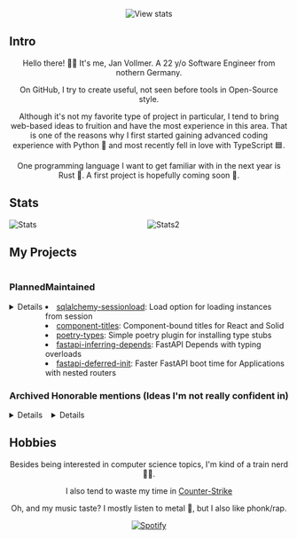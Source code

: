 <p align="center" />
<img alt="View stats" src="https://komarev.com/ghpvc/?username=jvllmr&color=brightgreen">
</p>

<h2>Intro</h2>
<p align="center">
Hello there! 👋🏻
It's me, Jan Vollmer. A 22 y/o Software Engineer from nothern Germany.
</p>
<p align="center">
On GitHub, I try to create useful, not seen before tools in Open-Source style.
</p>
<p align="center">
Although it's not my favorite type of project in particular, I tend to bring web-based ideas to fruition and have the most experience in this area.
That is one of the reasons why I first started gaining advanced coding experience with Python 🐍 and most recently fell in love with TypeScript 🟦.
</p>
<p align="center">
One programming language I want to get familiar with in the next year is Rust 🦀.
A first project is hopefully coming soon 🙏.

</p>
<h2>Stats</h2>
<p align="center">
<img alt="Stats" align="left" src="https://github-readme-stats.kreyoo.vercel.app/api?username=jvllmr&theme=synthwave&count_private=true&bg_color=30,e96443,904e95&title_color=fff&text_color=fff">
<img alt="Stats2" align="center" src="https://github-readme-stats.kreyoo.vercel.app/api/top-langs/?username=jvllmr&theme=synthwave&bg_color=30,e96443,904e95&title_color=fff&count_private=true&text_color=fff">
</p>
<h2>My Projects</h2>
<div style="display: flex; justify-content: space-between">
<div><h3>Planned</h3>
<details>
<li>Dev workflow integration for LibCST (pre-commit, VSCode)</li>
<li>Run CI with different dependency versions with support for many different lock files</li></details>
</div>
<div ><h3>Maintained</h3>
<li><a href="https://github.com/jvllmr/sqlalchemy-sessionload">sqlalchemy-sessionload</a>: Load option for loading instances from session</li>
<li><a href="https://github.com/jvllmr/component-titles">component-titles</a>: Component-bound titles for React and Solid</li>
<li><a href="https://github.com/jvllmr/poetry-types">poetry-types</a>: Simple poetry plugin for installing type stubs</li>
<li><a href="https://github.com/jvllmr/fastapi-inferring-depends">fastapi-inferring-depends</a>: FastAPI Depends with typing overloads</li>
<li><a href="https://github.com/jvllmr/fastapi-deferred-init">fastapi-deferred-init</a>: Faster FastAPI boot time for Applications with nested routers</li>
</div>

</div>
<div style="display: flex; justify-content: space-between">
<div><h3>Archived</h3>
<details>
<li><a href="https://github.com/jvllmr/csgo-inv-shuffle">csgo-inv-shuffle</a>: Python library for generating CS:GO shuffle configs</li>
<li><a href="https://github.com/jvllmr/csgo-inv-shuffle-web">csgo-inv-suffle-web</a>: Website for generating CS:GO shuffle configs</li>
<li><a href="https://github.com/jvllmr/debian-repo-scrape">debian-repo-scrape</a>: Python library for scraping Debian repositories (APT)</li>
<li><a href="https://github.com/jvllmr/react-use-dom-title-hook">react-use-dom-title-hook</a>: React hook for component-based DOM titles (now <a href="https://github.com/jvllmr/component-titles">component-titles</a>)</li>
<li><a href="https://github.com/jvllmr/pyaphid">pyaphid</a>: CLI for detecting calls to user-defined debugging-code in Python</li>
</details>
</div>
<div ><h3>Honorable mentions (Ideas I'm not really confident in)</h3>
<details>
<li>drit: Create Debian repository indices to eliminate the need to re-visit vendor websites the second time you want to install specific software. Combined with an intelligent wrapper around apt/<a href="https://gitlab.com/volian/nala">nala</a></li>
</details>
</div>
</div>
<h2>Hobbies</h2>
<p align="center">
Besides being interested in computer science topics, I'm kind of a train nerd 🚂🤓.
</p>
<p align="center">I also tend to waste my time in <a href="https://steamcommunity.com/id/idieddude">Counter-Strike</a></p>
<p align="center">
Oh, and my music taste? I mostly listen to metal 🤘, but I also like phonk/rap.
</p>

<p align = "center">
 <a  href="https://spotify-github-profile.vercel.app/api/view?uid=kreyoo&redirect=true"><img alt="Spotify" src="https://spotify-github-profile.vercel.app/api/view?uid=kreyoo&cover_image=true&theme=default&show_offline=false&bar_color=53b14f&bar_color_cover=true"/></a>
</p>
